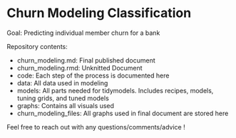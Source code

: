 # Churn Modeling Classification

Goal: Predicting individual member churn for a bank

Repository contents:  
- churn_modeling.md: Final published document
- churn_modeling.rmd: Unknitted Document
- code: Each step of the process is documented here
- data: All data used in modeling
- models: All parts needed for tidymodels. Includes recipes, models, tuning grids, and tuned models
- graphs: Contains all visuals used
- churn_modeling_files: All graphs used in final document are stored here

Feel free to reach out with any questions/comments/advice !

